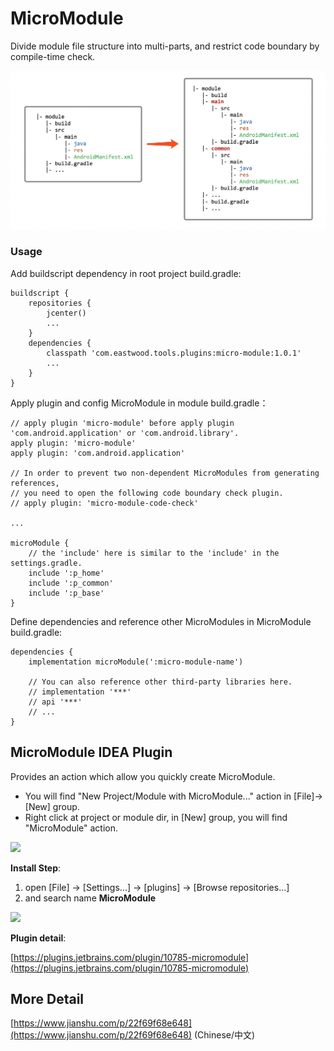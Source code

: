 # MicroModule
Divide module file structure into multi-parts, and restrict code boundary by compile-time check.

<img src='https://github.com/EastWoodYang/MicroModule/blob/master/picture/1.png'/>

### Usage
Add buildscript dependency in root project build.gradle:

    buildscript {
        repositories {
            jcenter()
            ...
        }
        dependencies {
            classpath 'com.eastwood.tools.plugins:micro-module:1.0.1'
            ...
        }
    }

Apply plugin and config MicroModule in module build.gradle：
    
    // apply plugin 'micro-module' before apply plugin 'com.android.application' or 'com.android.library'.
    apply plugin: 'micro-module'
    apply plugin: 'com.android.application'
    
    // In order to prevent two non-dependent MicroModules from generating references,
    // you need to open the following code boundary check plugin.
    // apply plugin: 'micro-module-code-check'
    
    ...
    
    microModule {
        // the 'include' here is similar to the 'include' in the settings.gradle.
        include ':p_home'
        include ':p_common'
        include ':p_base'
    }

Define dependencies and reference other MicroModules in MicroModule build.gradle:

    dependencies {
        implementation microModule(':micro-module-name')
        
        // You can also reference other third-party libraries here.
        // implementation '***'
        // api '***'
        // ...
    }


## MicroModule IDEA Plugin
Provides an action which allow you quickly create MicroModule. 
* You will find "New Project/Module with MicroModule..." action in [File]->[New] group. 
* Right click at project or module dir, in [New] group, you will find "MicroModule" action. 

<img src='https://github.com/EastWoodYang/MicroModule/blob/master/picture/2.png'/>

**Install Step**: 
1. open [File] -> [Settings...] -> [plugins] -> [Browse repositories...]
2. and search name **MicroModule**

<img src='https://github.com/EastWoodYang/MicroModule/blob/master/picture/3.png'/>

**Plugin detail**: 

[https://plugins.jetbrains.com/plugin/10785-micromodule](https://plugins.jetbrains.com/plugin/10785-micromodule)


## More Detail
[https://www.jianshu.com/p/22f69f68e648](https://www.jianshu.com/p/22f69f68e648)
(Chinese/中文)
